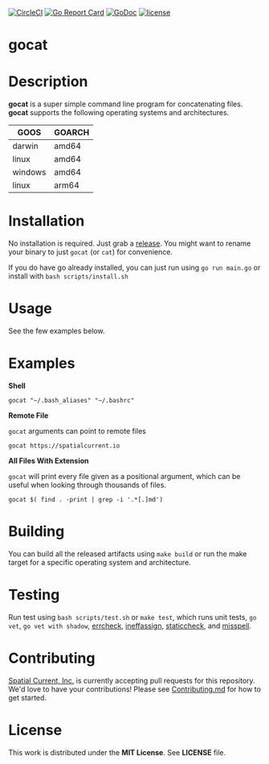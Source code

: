[![CircleCI](https://circleci.com/gh/spatialcurrent/gocat/tree/master.svg?style=svg)](https://circleci.com/gh/spatialcurrent/gocat/tree/master) [![Go Report Card](https://goreportcard.com/badge/spatialcurrent/gocat)](https://goreportcard.com/report/spatialcurrent/gocat)  [![GoDoc](https://godoc.org/github.com/spatialcurrent/gocat?status.svg)](https://godoc.org/github.com/spatialcurrent/gocat) [![license](http://img.shields.io/badge/license-MIT-red.svg?style=flat)](https://github.com/spatialcurrent/gocat/blob/master/LICENSE)

# gocat

# Description

**gocat** is a super simple command line program for concatenating files.  **gocat** supports the following operating systems and architectures.

| GOOS | GOARCH |
| ---- | ------ |
| darwin | amd64 |
| linux | amd64 |
| windows | amd64 |
| linux | arm64 |

# Installation

No installation is required.  Just grab a [release](https://github.com/spatialcurrent/gocat/releases).  You might want to rename your binary to just `gocat` (or `cat`) for convenience.

If you do have go already installed, you can just run using `go run main.go` or install with `bash scripts/install.sh`

# Usage

See the few examples below.

# Examples

**Shell**

```shell
gocat "~/.bash_aliases" "~/.bashrc"
```

**Remote File**

`gocat` arguments can point to remote files

```shell
gocat https://spatialcurrent.io
```

**All Files With Extension**

`gocat` will print every file given as a positional argument, which can be useful when looking through thousands of files.

```shell
gocat $( find . -print | grep -i '.*[.]md')
```

# Building

You can build all the released artifacts using `make build` or run the make target for a specific operating system and architecture.

# Testing

Run test using `bash scripts/test.sh` or `make test`, which runs unit tests, `go vet`, `go vet with shadow`, [errcheck](https://github.com/kisielk/errcheck), [ineffassign](https://github.com/gordonklaus/ineffassign), [staticcheck](https://staticcheck.io/), and [misspell](https://github.com/client9/misspell).

# Contributing

[Spatial Current, Inc.](https://spatialcurrent.io) is currently accepting pull requests for this repository.  We'd love to have your contributions!  Please see [Contributing.md](https://github.com/spatialcurrent/gocat/blob/master/CONTRIBUTING.md) for how to get started.

# License

This work is distributed under the **MIT License**.  See **LICENSE** file.
